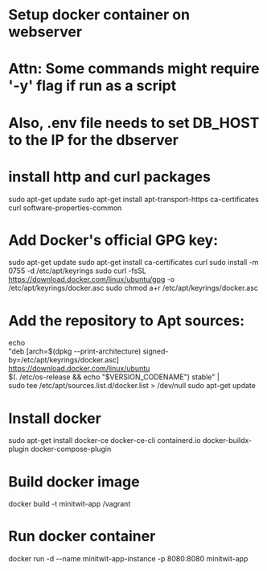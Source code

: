 # Setup docker container on webserver
# Attn: Some commands might require '-y' flag if run as a script
# Also, .env file needs to set DB_HOST to the IP for the dbserver

# install http and curl packages
sudo apt-get update
sudo apt-get install apt-transport-https ca-certificates curl software-properties-common

# Add Docker's official GPG key:
sudo apt-get update
sudo apt-get install ca-certificates curl
sudo install -m 0755 -d /etc/apt/keyrings
sudo curl -fsSL https://download.docker.com/linux/ubuntu/gpg -o /etc/apt/keyrings/docker.asc
sudo chmod a+r /etc/apt/keyrings/docker.asc

# Add the repository to Apt sources:
echo \
  "deb [arch=$(dpkg --print-architecture) signed-by=/etc/apt/keyrings/docker.asc] https://download.docker.com/linux/ubuntu \
  $(. /etc/os-release && echo "$VERSION_CODENAME") stable" | \
  sudo tee /etc/apt/sources.list.d/docker.list > /dev/null
sudo apt-get update

# Install docker
sudo apt-get install docker-ce docker-ce-cli containerd.io docker-buildx-plugin docker-compose-plugin

# Build docker image
docker build -t minitwit-app /vagrant

# Run docker container
docker run -d --name minitwit-app-instance -p 8080:8080 minitwit-app
